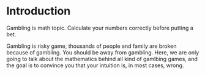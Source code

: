 # Introduction

Gambling is math topic. Calculate your numbers correctly before putting a bet. 

Gambling is risky game, thousands of people and family are broken because of gambling. You should be away from gambling. Here, we are only going to talk about the mathematics behind all kind of gamlbing games, and the goal is to convince you that your intuition is, in most cases, wrong.